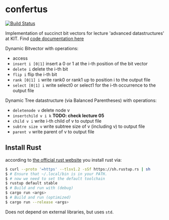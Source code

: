 # confertus
[![Build Status](https://app.travis-ci.com/fkarg/confertus.svg?branch=main)](https://app.travis-ci.com/fkarg/confertus)

Implementation of succinct bit vectors for lecture 'advanced datastructures' at KIT. Find [code documentation here](https://www.fkarg.me/confertus/docs/confertus/)

Dynamic Bitvector with operations:
- access
- `insert i [0|1]` insert a 0 or 1 at the i-th position of the bit vector
- `delete i` delete the i-th bit
- `flip i` flip the i-th bit
- `rank [0|1] i` write rank0 or rank1 up to position i to the output file
- `select [0|1] i` write select0 or select1 for the i-th occurrence to the output file

Dynamic Tree datastructure (via Balanced Parentheses) with operations:
- `deletenode v` delete node v
- `insertchild v i k` **TODO: check lecture 05**
- `child v i` write i-th child of v to output file
- `subtre size v` write subtree size of v (including v) to output file
- `parent v` write parent of v to output file


## Install Rust
according to [the official rust website](https://www.rust-lang.org/learn/get-started) you install rust via:
```sh
$ curl --proto '=https' --tlsv1.2 -sSf https://sh.rustup.rs | sh
$ # Ensure that ~/.local/bin is in your PATH.
$ # now we need to set the default toolchain
$ rustup default stable
$ # Build and run with (debug)
$ cargo run <args>
$ # Build and run (optimized)
$ cargo run --release <args>
```

Does not depend on external libraries, but uses `std`.
